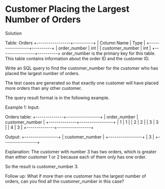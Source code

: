 # Customer Placing the Largest Number of Orders

Solution

Table: Orders
+-----------------+----------+
| Column Name     | Type     |
+-----------------+----------+
| order_number    | int      |
| customer_number | int      |
+-----------------+----------+
order_number is the primary key for this table.
This table contains information about the order ID and the customer ID.

Write an SQL query to find the customer_number for the customer who has placed the largest number of orders.

The test cases are generated so that exactly one customer will have placed more orders than any other customer.

The query result format is in the following example.

Example 1:
Input:

Orders table:
+--------------+-----------------+
| order_number | customer_number |
+--------------+-----------------+
| 1            | 1               |
| 2            | 2               |
| 3            | 3               |
| 4            | 3               |
+--------------+-----------------+

Output:
+-----------------+
| customer_number |
+-----------------+
| 3               |
+-----------------+

Explanation:
The customer with number 3 has two orders, which is greater than either customer 1 or 2 because each of them only has one order.

So the result is customer_number 3.

Follow up: What if more than one customer has the largest number of orders, can you find all the customer_number in this case?
